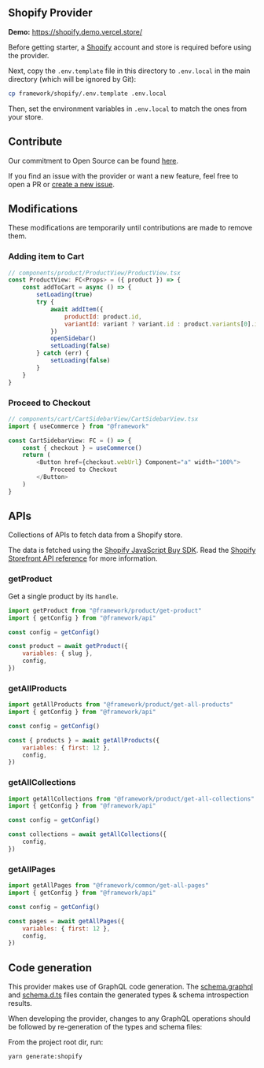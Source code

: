 ## Shopify Provider

**Demo:** https://shopify.demo.vercel.store/

Before getting starter, a [Shopify](https://www.shopify.com/) account and store is required before using the provider.

Next, copy the `.env.template` file in this directory to `.env.local` in the main directory (which will be ignored by Git):

```bash
cp framework/shopify/.env.template .env.local
```

Then, set the environment variables in `.env.local` to match the ones from your store.

## Contribute

Our commitment to Open Source can be found [here](https://vercel.com/oss).

If you find an issue with the provider or want a new feature, feel free to open a PR or [create a new issue](https://github.com/vercel/commerce/issues).

## Modifications

These modifications are temporarily until contributions are made to remove them.

### Adding item to Cart

```js
// components/product/ProductView/ProductView.tsx
const ProductView: FC<Props> = ({ product }) => {
	const addToCart = async () => {
		setLoading(true)
		try {
			await addItem({
				productId: product.id,
				variantId: variant ? variant.id : product.variants[0].id,
			})
			openSidebar()
			setLoading(false)
		} catch (err) {
			setLoading(false)
		}
	}
}
```

### Proceed to Checkout

```js
// components/cart/CartSidebarView/CartSidebarView.tsx
import { useCommerce } from "@framework"

const CartSidebarView: FC = () => {
	const { checkout } = useCommerce()
	return (
		<Button href={checkout.webUrl} Component="a" width="100%">
			Proceed to Checkout
		</Button>
	)
}
```

## APIs

Collections of APIs to fetch data from a Shopify store.

The data is fetched using the [Shopify JavaScript Buy SDK](https://github.com/Shopify/js-buy-sdk#readme). Read the [Shopify Storefront API reference](https://shopify.dev/docs/storefront-api/reference) for more information.

### getProduct

Get a single product by its `handle`.

```js
import getProduct from "@framework/product/get-product"
import { getConfig } from "@framework/api"

const config = getConfig()

const product = await getProduct({
	variables: { slug },
	config,
})
```

### getAllProducts

```js
import getAllProducts from "@framework/product/get-all-products"
import { getConfig } from "@framework/api"

const config = getConfig()

const { products } = await getAllProducts({
	variables: { first: 12 },
	config,
})
```

### getAllCollections

```js
import getAllCollections from "@framework/product/get-all-collections"
import { getConfig } from "@framework/api"

const config = getConfig()

const collections = await getAllCollections({
	config,
})
```

### getAllPages

```js
import getAllPages from "@framework/common/get-all-pages"
import { getConfig } from "@framework/api"

const config = getConfig()

const pages = await getAllPages({
	variables: { first: 12 },
	config,
})
```

## Code generation

This provider makes use of GraphQL code generation. The [schema.graphql](./schema.graphql) and [schema.d.ts](./schema.d.ts) files contain the generated types & schema introspection results.

When developing the provider, changes to any GraphQL operations should be followed by re-generation of the types and schema files:

From the project root dir, run:

```sh
yarn generate:shopify
```
